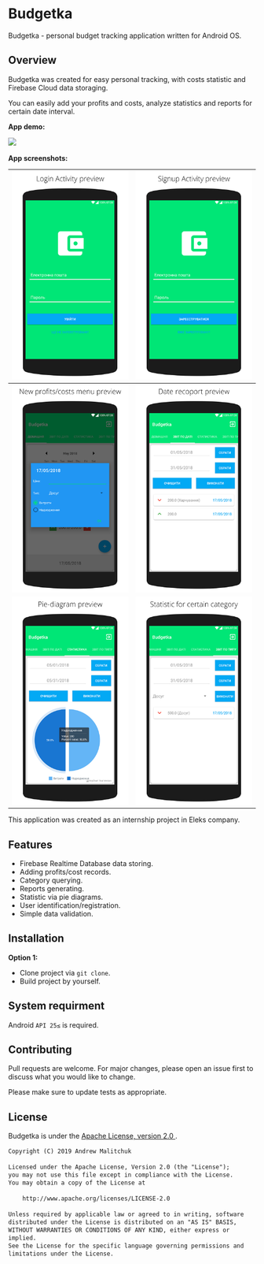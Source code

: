 # Budgetka

Budgetka - personal budget tracking application written for Android OS.

## Overview

Budgetka was created for easy personal tracking,  with costs statistic and Firebase Cloud data storaging.

You can easily add your profits and costs, analyze statistics and reports for certain date interval.

**App demo:**

![](https://github.com/AndrewMalitchuk/budgetka/blob/master/README/1.gif)

**App screenshots:**

| ![](https://github.com/AndrewMalitchuk/budgetka/blob/master/README/1.png) | ![](https://github.com/AndrewMalitchuk/budgetka/blob/master/README/2.png) |
| ------------------------------------------------------------ | ------------------------------------------------------------ |
| ![](https://github.com/AndrewMalitchuk/budgetka/blob/master/README/3.png) | ![](https://github.com/AndrewMalitchuk/budgetka/blob/master/README/4.png) |
| ![](https://github.com/AndrewMalitchuk/budgetka/blob/master/README/5.png) | ![](https://github.com/AndrewMalitchuk/budgetka/blob/master/README/6.png) |

This application was created as an internship project in Eleks company.

## Features

* Firebase Realtime Database data storing.
* Adding profits/cost records.
* Category querying.
* Reports generating.
* Statistic via pie diagrams.
* User identification/registration.
* Simple data validation.

## Installation

**Option 1:**

* Clone project via `git clone`.
* Build project by yourself.




## System requirment

Android `API 25≤` is required.


## Contributing

Pull requests are welcome. For major changes, please open an issue first to discuss what you would like to change.

Please make sure to update tests as appropriate.

## License

Budgetka is under the [Apache License, version 2.0 ](https://github.com/AndrewMalitchuk/budgetka/blob/master/LICENSE).

```
Copyright (C) 2019 Andrew Malitchuk

Licensed under the Apache License, Version 2.0 (the "License");
you may not use this file except in compliance with the License.
You may obtain a copy of the License at

    http://www.apache.org/licenses/LICENSE-2.0

Unless required by applicable law or agreed to in writing, software
distributed under the License is distributed on an "AS IS" BASIS,
WITHOUT WARRANTIES OR CONDITIONS OF ANY KIND, either express or implied.
See the License for the specific language governing permissions and
limitations under the License.
```

